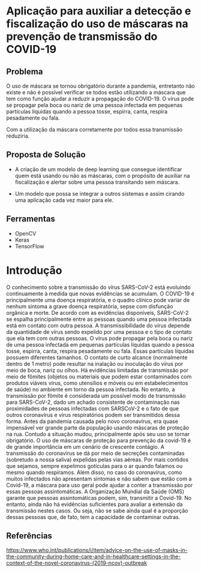 # Aplicação para auxiliar a detecção e fiscalização do uso de máscaras na prevenção de transmissão do COVID-19

## Problema
O uso de máscara se tornou obrigatório durante a pandemia, entretanto não existe e não é possível verificar se todos estão utilizando a máscara que tem como função ajudar a reduzir a propagação do COVID-19.
O vírus pode se propagar pela boca ou nariz de uma pessoa infectada em pequenas partículas líquidas quando a pessoa tosse, espirra, canta, respira pesadamente ou fala.

Com a utilização da máscara corretamente por todos essa transmissão reduziria.

## Proposta de Solução
* A criação de um modelo de deep learning que consegue identificar quem está usando ou não as máscaras, com o propósito de auxiliar na fiscalização e alertar sobre uma pessoa transitando sem máscara.

* Um modelo que possa se integrar a outros sistemas e assim cirando uma aplicação cada vez maior para ele.  

## Ferramentas

* OpenCV
* Keras
* TensorFlow

# Introdução
O conhecimento sobre a transmissão do vírus SARS-CoV-2 está evoluindo continuamente à medida que novas evidências se acumulam. O COVID-19 é principalmente uma doença respiratória, e o quadro clínico pode variar de nenhum sintoma a grave doença respiratória, sepse com disfunção orgânica e morte.
De acordo com as evidências disponíveis, SARS-CoV-2 se espalha principalmente entre as pessoas quando uma pessoa infectada está em contato com outra pessoa. A transmissibilidade do vírus depende da quantidade de vírus sendo expelido por uma pessoa e o tipo de contato que ela tem com outras pessoas. 
O vírus pode propagar pela boca ou nariz de uma pessoa infectada em pequenas partículas líquidas quando a pessoa tosse, espirra, canta, respira pesadamente ou fala. Essas partículas líquidas possuem diferentes tamanhos. O contato de curto alcance (normalmente dentro de 1 metro) pode resultar na inalação ou inoculação do vírus por meio de boca, nariz ou olhos. Há evidências limitadas de transmissão por meio de fômites (objetos ou materiais que podem estar contaminados com produtos viáveis vírus, como utensílios e móveis ou em estabelecimentos de saúde) no ambiente em torno da pessoa infectada. No entanto, a transmissão por fômite é considerada um possível modo de transmissão para SARS-CoV-2, dado um achado consistente de contaminação nas proximidades de pessoas infectadas com SARSCoV-2 e o fato de que outros coronavírus e vírus respiratórios podem ser transmitidos dessa forma.
Antes da pandemia causada pelo novo coronavírus, era quase impensável ver grande parte da população usando máscaras de proteção na rua. Contudo a situação mudou, principalmente após seu uso se tornar obrigatório.
O uso de máscaras de proteção para prevenção da covid-19 é de grande importância em um cenário de crescente contágio.
A transmissão do coronavírus se dá por meio de secreções contaminadas (sobretudo a nossa saliva) expelidas pelas vias aéreas. Por mais contidos que sejamos, sempre expelimos gotículas para o ar quando falamos ou mesmo quando respiramos.
Além disso, no caso do coronavírus, como muitos infectados não apresentam sintomas e não sabem que estão com a Covid-19, a máscara para uso geral pode ajudar a conter a transmissão por essas pessoas assintomáticas.
A Organização Mundial da Saúde (OMS) garante que pessoas assintomáticas podem, sim, transmitir a Covid-19. No entanto, ainda não há evidências suficientes para avaliar a extensão da transmissão nestes casos. Ou seja, não se sabe ainda qual é a proporção dessas pessoas que, de fato, tem a capacidade de contaminar outras.

## Referências
https://www.who.int/publications/i/item/advice-on-the-use-of-masks-in-the-community-during-home-care-and-in-healthcare-settings-in-the-context-of-the-novel-coronavirus-(2019-ncov)-outbreak
